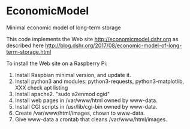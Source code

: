 # EconomicModel
Minimal economic model of long-term storage

This code implements the Web site http://economicmodel.dshr.org as described here http://blog.dshr.org/2017/08/economic-model-of-long-term-storage.html

To install the Web site on a Raspberry Pi:
1. Install Raspbian minimal version, and update it.
2. Install python3 and modules: python3-requests, python3-matplotlib, XXX check apt listing
3. Install apache2. "sudo a2enmod cgid"
4. Install web pages in /var/www/html owned by www-data.
5. Install CGI scripts in /usr/lib/cgi-bin owned by www-data.
6. Create /var/www/html/images, chown to www-data.
7. Give www-data a crontab that cleans /var/www/html/images.
